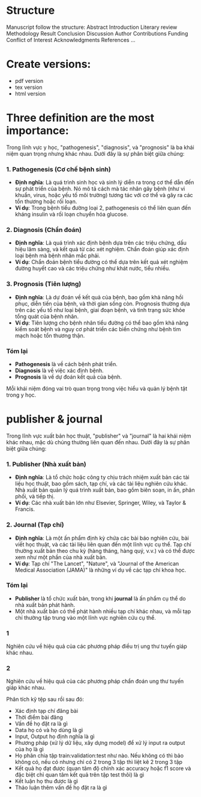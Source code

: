 # Structure

Manuscript follow the structure:
    Abstract
    Introduction
    <!-- Applications of AI in the US Diagnosis of TN
    Applications of AI in Cytopathological Evaluation From FNA
    Applications of AI in Histopathological Analysis -->
    Literary review
    Methodology
    Result
    Conclusion
    Discussion
    Author Contributions
    Funding
    Conflict of Interest
    Acknowledgments
    References
    ...

# Create versions:

+ pdf version
+ tex version
+ html version

# Three definition are the most importance:

Trong lĩnh vực y học, "pathogenesis", "diagnosis", và "prognosis" là ba khái niệm quan trọng nhưng khác nhau. Dưới đây là sự phân biệt giữa chúng:

### 1. **Pathogenesis (Cơ chế bệnh sinh)**
- **Định nghĩa**: Là quá trình sinh học và sinh lý diễn ra trong cơ thể dẫn đến sự phát triển của bệnh. Nó mô tả cách mà tác nhân gây bệnh (như vi khuẩn, virus, hoặc yếu tố môi trường) tương tác với cơ thể và gây ra các tổn thương hoặc rối loạn.
- **Ví dụ**: Trong bệnh tiểu đường loại 2, pathogenesis có thể liên quan đến kháng insulin và rối loạn chuyển hóa glucose.

### 2. **Diagnosis (Chẩn đoán)**
- **Định nghĩa**: Là quá trình xác định bệnh dựa trên các triệu chứng, dấu hiệu lâm sàng, và kết quả từ các xét nghiệm. Chẩn đoán giúp xác định loại bệnh mà bệnh nhân mắc phải.
- **Ví dụ**: Chẩn đoán bệnh tiểu đường có thể dựa trên kết quả xét nghiệm đường huyết cao và các triệu chứng như khát nước, tiểu nhiều.

### 3. **Prognosis (Tiên lượng)**
- **Định nghĩa**: Là dự đoán về kết quả của bệnh, bao gồm khả năng hồi phục, diễn tiến của bệnh, và thời gian sống còn. Prognosis thường dựa trên các yếu tố như loại bệnh, giai đoạn bệnh, và tình trạng sức khỏe tổng quát của bệnh nhân.
- **Ví dụ**: Tiên lượng cho bệnh nhân tiểu đường có thể bao gồm khả năng kiểm soát bệnh và nguy cơ phát triển các biến chứng như bệnh tim mạch hoặc tổn thương thận.

### Tóm lại
- **Pathogenesis** là về cách bệnh phát triển.
- **Diagnosis** là về việc xác định bệnh.
- **Prognosis** là về dự đoán kết quả của bệnh. 

Mỗi khái niệm đóng vai trò quan trọng trong việc hiểu và quản lý bệnh tật trong y học.

# publisher & journal

Trong lĩnh vực xuất bản học thuật, "publisher" và "journal" là hai khái niệm khác nhau, mặc dù chúng thường liên quan đến nhau. Dưới đây là sự phân biệt giữa chúng:

### 1. **Publisher (Nhà xuất bản)**
- **Định nghĩa**: Là tổ chức hoặc công ty chịu trách nhiệm xuất bản các tài liệu học thuật, bao gồm sách, tạp chí, và các tài liệu nghiên cứu khác. Nhà xuất bản quản lý quá trình xuất bản, bao gồm biên soạn, in ấn, phân phối, và tiếp thị.
- **Ví dụ**: Các nhà xuất bản lớn như Elsevier, Springer, Wiley, và Taylor & Francis.

### 2. **Journal (Tạp chí)**
- **Định nghĩa**: Là một ấn phẩm định kỳ chứa các bài báo nghiên cứu, bài viết học thuật, và các tài liệu liên quan đến một lĩnh vực cụ thể. Tạp chí thường xuất bản theo chu kỳ (hàng tháng, hàng quý, v.v.) và có thể được xem như một phần của nhà xuất bản.
- **Ví dụ**: Tạp chí "The Lancet", "Nature", và "Journal of the American Medical Association (JAMA)" là những ví dụ về các tạp chí khoa học.

### Tóm lại
- **Publisher** là tổ chức xuất bản, trong khi **journal** là ấn phẩm cụ thể do nhà xuất bản phát hành.
- Một nhà xuất bản có thể phát hành nhiều tạp chí khác nhau, và mỗi tạp chí thường tập trung vào một lĩnh vực nghiên cứu cụ thể.

### 1
Nghiên cứu về hiệu quả của các phương pháp điều trị ung thư tuyến giáp khác nhau.

### 2
Nghiên cứu về hiệu quả của các phương pháp chẩn đoán ung thư tuyến giáp khác nhau.

Phân tích kỹ tệp sau rồi sau đó:
- Xác định tạp chí đăng bài
- Thời điểm bài đăng
- Vấn đề họ đặt ra là gì
- Data họ có và họ dùng là gì
- Input, Output họ định nghĩa là gì
- Phương pháp (xử lý dữ liệu, xây dựng model) để xử lý input ra output của họ là gì
- Họ phân chia tập train:validation:test như nào. Nếu không có thì bảo không có, nếu có nhưng chỉ có 2 trong 3 tập thì liệt kê 2 trong 3 tập
- Kết quả họ đạt được (quan tâm độ chính xác accuracy hoặc f1 score và đặc biệt chỉ quan tâm kết quả trên tập test thôi) là gì
- Kết luận họ thu được là gì
- Thảo luận thêm vấn đề họ đặt ra là gì
 